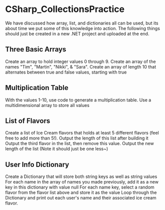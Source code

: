 # CSharp_CollectionsPractice
We have discussed how array, list, and dictionaries all can be used, but its about time we put some of this knowledge into action. The following things should just be created in a new .NET project and uploaded at the end.

<h2>Three Basic Arrays</h2>
<p>Create an array to hold integer values 0 through 9.
Create an array of the names "Tim", "Martin", "Nikki", & "Sara".
Create an array of length 10 that alternates between true and false values, starting with true</p>

<h2>Multiplication Table</h2>
<p>
With the values 1-10, use code to generate a multiplication table.
Use a multidimensional array to store all values
</p>

<h2>List of Flavors</h2>
<p>Create a list of Ice Cream flavors that holds at least 5 different flavors (feel free to add more than 5!).
Output the length of this list after building it Output the third flavor in the list, then remove this value. 
Output the new length of the list (Note it should just be one less~)</p>

<h2>User Info Dictionary</h2>
<p>Create a Dictionary that will store both string keys as well as string values For each name in the array of names you made previously, add it as a new key in this dictionary with value null For each name key, select a random flavor from the flavor list above and store it as the value Loop through the Dictionary and print out each user's name and their associated ice cream flavor.</p>

